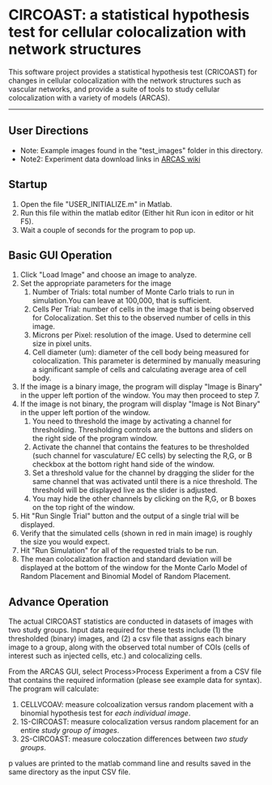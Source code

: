 # CIRCOAST: a statistical hypothesis test for cellular colocalization with network structures

This software project provides a statistical hypothesis test (CRICOAST) for changes in cellular colocalization with the network structures such as vascular networks, and provide a suite of tools to study cellular colocalization with a variety of models (ARCAS).


--------------------------------------------------------------------------------
User Directions
--------------------------------------------------------------------------------

* Note: Example images found in the "test_images" folder in this directory.
* Note2: Experiment data download links in [ARCAS wiki](https://github.com/uva-peirce-cottler-lab/ARCAS/wiki)

## Startup
1. Open the file "USER_INITIALIZE.m" in Matlab.
2. Run this file within the matlab editor (Either hit Run icon in editor or hit F5).
3. Wait a couple of seconds for the program to pop up. 

## Basic GUI Operation
1. Click "Load Image" and choose an image to analyze.
2. Set the appropriate parameters for the image
    1. Number of Trials: total number of Monte Carlo trials to run in simulation.You can leave at 100,000, that is sufficient.
    2. Cells Per Trial: number of cells in the image that is being observed for Colocalization. Set this to the observed number of cells in this image.
    3. Microns per Pixel: resolution of the image. Used to determine cell size in pixel units.
    4. Cell diameter (um): diameter of the cell body being measured for colocalization. This parameter is determined by manually measuring a significant sample of cells and calculating average area of cell body.
3. If the image is a binary image, the program will display "Image is Binary" in the upper left portion of the window. You may then proceed to step 7.
4. If the image is not binary, the program will display "Image is Not Binary" in
   the upper left portion of the window.
    1. You need to threshold the image by activating a channel for thresholding. Thresholding controls are the buttons and sliders on the right side of the program window.
    2. Activate the channel that contains the features to be thresholded (such channel for vasculature/ EC cells) by selecting the R,G, or B checkbox at the bottom right hand side of the window.
    3. Set a threshold value for the channel by dragging the slider for the same channel that was activated until there is a nice threshold. The threshold will be displayed live as the slider is adjusted.
    4. You may hide the other channels by clicking on the R,G, or B boxes on the top right of the window.
5. Hit "Run Single Trial" button and the output of a single trial will be displayed.
6. Verify that the simulated cells (shown in red in main image) is roughly the size you would expect.
7. Hit "Run Simulation" for all of the requested trials to be run.
8. The mean colocalization fraction and standard deviation will be displayed at the bottom of the window for the Monte Carlo Model of Random Placement and Binomial Model of Random Placement.
    
## Advance Operation
The actual CIRCOAST statistics are conducted in datasets of images with two study groups. Input data required for these tests include (1) the thresholded (binary) images, and (2) a csv file that assigns each binary image to a group, along with the observed total number of COIs (cells of interest such as injected cells, etc.) and colocalizing cells.

From the ARCAS GUI, select Process>Process Experiment a from a CSV file that contains the required information (please see example data for syntax). 
The program will calculate:
1. CELLVCOAV: measure colcoalization versus random placement with a binomial hypothesis test for _each individual image_.
2. 1S-CIRCOAST: measure colocalization versus random placement for an entire _study group of images_.
3. 2S-CIRCOAST: measure coloczation differences between _two study groups_.

p values are printed to the matlab command line and results saved in the same directory as the input CSV file.
    
